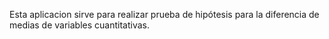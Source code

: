Esta aplicacion sirve para realizar prueba de hipótesis para la diferencia de medias de variables cuantitativas.
